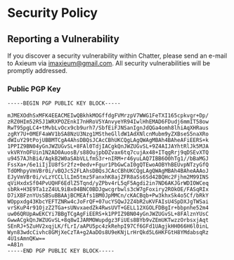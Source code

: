 # Security Policy

## Reporting a Vulnerability

If you discover a security vulnerability within Chatter, please send an e-mail to Axieum via imaxieum@gmail.com.
All security vulnerabilities will be promptly addressed.

### Public PGP Key

```asc
-----BEGIN PGP PUBLIC KEY BLOCK-----

mJMEXOdhSxMFK4EEACMEIwQBkhkMOGffdgFVMrzpV7WWG1FeTXI165cpkvgr+Dp/
zRZ0HIm52R5J1WRXPOZEnkI7nHRoV5YAnvyeYR94IwlHhEMAD6FDudj6mmIT58ow
RwT95pgLC4+tMvbLvOcx9cb9urh7/SbfEiFJNSanIgnJdQGa4omh8lhiAqXHRaus
zgRY7U+0MEF4aWV1bSA8NzU3Nzg1MStheGlldW1AdXNlcnMubm9yZXBseS5naXRo
dWIuY29tPojUBBMTCgA4AhsDBQsJCAcCBhUKCQgLAgQWAgMBAh4BAheAFiEERS+k
1PPIZ9BN04yGnJWZUGvSL+8FAl0TdjIACgkQnJWZUGvSL+9Z4AIJAYhtRlJk5MJA
vkVRYnOFUin1N2AD0AuosB/s88OujpbDZvax6tq7cujAx48+ITqgRrj9qDSEvXTQ
u9457AJhBi4/AgkB2W0aSAbVLLfmS3r+nIRM+r46yuLAQ7IBB6O0hTg1//bBaMGJ
FssXa+/6e1iIjIU8fSr2fz+0edv+Fgur1PbGwCaI0gQTEwoAOBYhBEUvpNTzyGfQ
TdOMhpyVmVBr0i/vBQJc52FLAhsDBQsJCAcCBhUKCQgLAgQWAgMBAh4BAheAAAoJ
EJyVmVBr0i/vLzYCCLlLIm5tmz5FanxhK8ajZFR8aSs6Sd42BQHc2Fjhm2M99INS
qViHxdxSf04PvUQHF6EdlZ5Tqnd/yZPbv4rL5qF5Agdi2in7ND6AKJGrWDIOWCeq
sbRk+H3E9Ta1zZ4UL9iBx04BNC0BDJgwcgrbwls3cW7gFoxiry2ROkOE/FASqRIx
D7iXBFznYUsSBSuBBAAjBCMEAfs1BM0JpMMCn/cKACBqb+Pw3khxSk4o5Cf/bRkY
WOppxdg43KbcYEFTZNRw4cJoFrQF+07ucYSQwJ2Z4bR2uKVFAIsU4SpDXJgTWSai
vrSKuP4r91OjzZ2TGa+sUNvxaedZk4RwsUVT+GELL12XGOLFDBgIr+bbpnhe52m4
uw06QRUpAwEKCYi7BBgTCgAgFiEERS+k1PPIZ9BN04yGnJWZUGvSL+8FAlznYUsC
GwwACgkQnJWZUGvSL+8q8wIJARMOWupdgz3FiUEs8BYb9vZEmUKTwzzOrbsxjAqt
SEnRJ+5ZuHV2xqjLK/fLrI/aAPU5pc4zkRehpI97Cf6GFd1UAgjkHH066H6l0inL
Wyn83wdcCivhc8GMjXeCzTA+g2AaDOs8U9eKNjLrHrQkd5L6HKFGtH8YMdabsqRz
4U1sAmnQKw==
=A81n
-----END PGP PUBLIC KEY BLOCK-----
```
